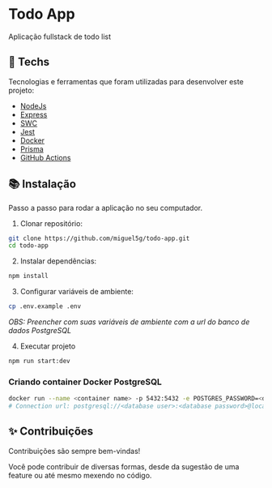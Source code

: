 # Todo App

Aplicação fullstack de todo list

## :test_tube: Techs

Tecnologias e ferramentas que foram utilizadas para desenvolver este projeto:

- [NodeJs](https://nodejs.org/)
- [Express](https://expressjs.com/pt-br/)
- [SWC](https://swc.rs/)
- [Jest](https://jestjs.io/)
- [Docker](https://www.docker.com/)
- [Prisma](https://www.prisma.io/)
- [GitHub Actions](https://github.com/features/actions)

## :books: Instalação

Passo a passo para rodar a aplicação no seu computador.

1. Clonar repositório:

```bash
git clone https://github.com/miguel5g/todo-app.git
cd todo-app
```

2. Instalar dependências:

```bash
npm install
```

3. Configurar variáveis de ambiente:

```bash
cp .env.example .env
```

_OBS: Preencher com suas variáveis de ambiente com a url do banco de dados PostgreSQL_

4. Executar projeto

```bash
npm run start:dev
```

### Criando container Docker PostgreSQL

```bash
docker run --name <container name> -p 5432:5432 -e POSTGRES_PASSWORD=<database password> -e POSTGRES_USER=<database user> -d postgres
# Connection url: postgresql://<database user>:<database password>@localhost:5432/todo-app?schema=public
```

## :sparkles: Contribuições

Contribuições são sempre bem-vindas!

Você pode contribuir de diversas formas, desde da sugestão de uma feature ou até mesmo mexendo no código.
